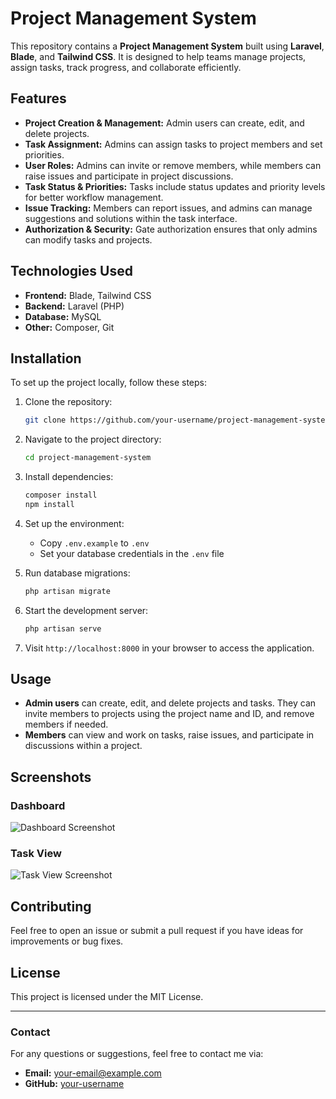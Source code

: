 # Project Management System

This repository contains a **Project Management System** built using **Laravel**, **Blade**, and **Tailwind CSS**. It is designed to help teams manage projects, assign tasks, track progress, and collaborate efficiently.

## Features

- **Project Creation & Management:** Admin users can create, edit, and delete projects.
- **Task Assignment:** Admins can assign tasks to project members and set priorities.
- **User Roles:** Admins can invite or remove members, while members can raise issues and participate in project discussions.
- **Task Status & Priorities:** Tasks include status updates and priority levels for better workflow management.
- **Issue Tracking:** Members can report issues, and admins can manage suggestions and solutions within the task interface.
- **Authorization & Security:** Gate authorization ensures that only admins can modify tasks and projects.

## Technologies Used

- **Frontend:** Blade, Tailwind CSS
- **Backend:** Laravel (PHP)
- **Database:** MySQL
- **Other:** Composer, Git

## Installation

To set up the project locally, follow these steps:

1. Clone the repository:

    ```bash
    git clone https://github.com/your-username/project-management-system.git
    ```

2. Navigate to the project directory:

    ```bash
    cd project-management-system
    ```

3. Install dependencies:

    ```bash
    composer install
    npm install
    ```

4. Set up the environment:

    - Copy `.env.example` to `.env`
    - Set your database credentials in the `.env` file

5. Run database migrations:

    ```bash
    php artisan migrate
    ```

6. Start the development server:

    ```bash
    php artisan serve
    ```

7. Visit `http://localhost:8000` in your browser to access the application.

## Usage

- **Admin users** can create, edit, and delete projects and tasks. They can invite members to projects using the project name and ID, and remove members if needed.
- **Members** can view and work on tasks, raise issues, and participate in discussions within a project.

## Screenshots

### Dashboard
![Dashboard Screenshot](path-to-dashboard-image)

### Task View
![Task View Screenshot](path-to-task-view-image)

## Contributing

Feel free to open an issue or submit a pull request if you have ideas for improvements or bug fixes.

## License

This project is licensed under the MIT License.

---

### Contact

For any questions or suggestions, feel free to contact me via:

- **Email:** [your-email@example.com](mailto:sujit.202023@ncit.edu.np)
- **GitHub:** [your-username](https://github.com/suzt-0)
